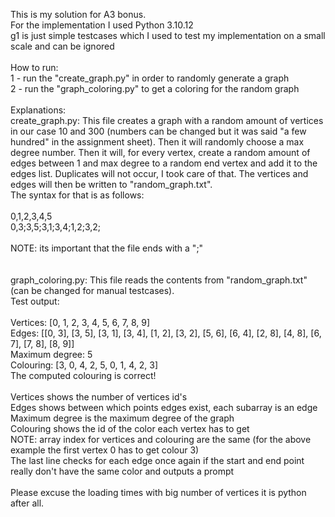 This is my solution for A3 bonus.<br>
For the implementation I used Python 3.10.12<br>
g1 is just simple testcases which I used to test my implementation on a small scale and can be ignored<br>
<br>
How to run:<br>
1 - run the "create_graph.py" in order to randomly generate a graph<br>
2 - run the "graph_coloring.py" to get a coloring for the random graph<br>
<br>
Explanations:<br>
create_graph.py: This file creates a graph with a random amount of vertices in our case 10 and 300 (numbers can be changed but it was said "a few hundred" in the assignment sheet). Then it will randomly choose a max degree number. Then it will, for every vertex, create a random amount of edges between 1 and max degree to a random end vertex and add it to the edges list. Duplicates will not occur, I took care of that. The vertices and edges will then be written to "random_graph.txt".<br>
The syntax for that is as follows:<br>
<br>
0,1,2,3,4,5<br>
0,3;3,5;3,1;3,4;1,2;3,2;<br>
<br>
NOTE: its important that the file ends with a ";"<br>
<br>
<br>
graph_coloring.py: This file reads the contents from "random_graph.txt" (can be changed for manual testcases).<br>
Test output:<br>
<br>
Vertices:  [0, 1, 2, 3, 4, 5, 6, 7, 8, 9]<br>
Edges:  [[0, 3], [3, 5], [3, 1], [3, 4], [1, 2], [3, 2], [5, 6], [6, 4], [2, 8], [4, 8], [6, 7], [7, 8], [8, 9]]<br>
Maximum degree:  5<br>
Colouring:  [3, 0, 4, 2, 5, 0, 1, 4, 2, 3]<br>
The computed colouring is correct!<br>
<br>
Vertices shows the number of vertices id's<br>
Edges shows between which points edges exist, each subarray is an edge<br>
Maximum degree is the maximum degree of the graph<br>
Colouring shows the id of the color each vertex has to get<br>
NOTE: array index for vertices and colouring are the same (for the above example the first vertex 0 has to get colour 3)<br>
The last line checks for each edge once again if the start and end point really don't have the same color and outputs a prompt<br>
<br>
Please excuse the loading times with big number of vertices it is python after all.<br>